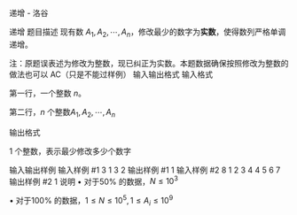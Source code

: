 



递增 - 洛谷














递增
题目描述
现有数 $A_1,A_2,\cdots,A_n$，修改最少的数字为**实数**，使得数列严格单调递增。

注：原题误表述为修改为整数，现已纠正为实数。本题数据确保按照修改为整数的做法也可以 AC（只是不能过样例）
输入输出格式
输入格式

第一行，一个整数 $n$。

第二行，$n$ 个整数$A_1,A_2,\cdots,A_n$

输出格式

1 个整数，表示最少修改多少个数字

输入输出样例
输入样例 #1
3
1 3 2
输出样例 #1
1
输入样例 #2
8
1 2 3 4 4 5 6 7
输出样例 #2
1
说明
• 对于50% 的数据，$N \le 10^3$

• 对于100% 的数据，$1 \le N \le 10^5 , 1 \le A_i \le 10^9$







